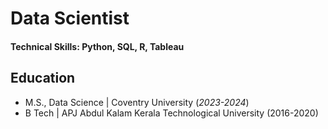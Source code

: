 # Data Scientist

#### Technical Skills: Python, SQL, R, Tableau

## Education					       		
- M.S., Data Science	| Coventry University  (_2023-2024_)	 			        		
- B Tech | APJ Abdul Kalam Kerala Technological University (2016-2020)
